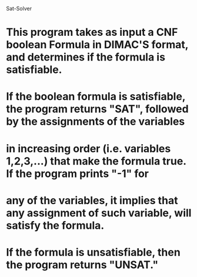 Sat-Solver

# This program takes as input a CNF boolean Formula in DIMAC'S format, and determines if the formula is satisfiable. 
# If the boolean formula is satisfiable, the program returns "SAT", followed by the assignments of the variables
# in increasing order (i.e. variables 1,2,3,...) that make the formula true. If the program prints "-1" for 
# any of the variables, it implies that any assignment of such variable, will satisfy the formula.
# If the formula is unsatisfiable, then the program returns "UNSAT."
